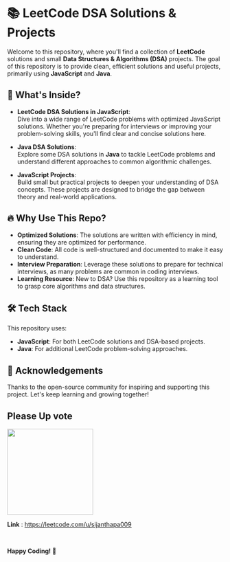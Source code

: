 # 📚 LeetCode DSA Solutions & Projects

Welcome to this repository, where you'll find a collection of **LeetCode** solutions and small **Data Structures & Algorithms (DSA)** projects. The goal of this repository is to provide clean, efficient solutions and useful projects, primarily using **JavaScript** and **Java**.

## 🧠 What's Inside?

- **LeetCode DSA Solutions in JavaScript**:  
  Dive into a wide range of LeetCode problems with optimized JavaScript solutions. Whether you're preparing for interviews or improving your problem-solving skills, you'll find clear and concise solutions here.
  
- **Java DSA Solutions**:  
  Explore some DSA solutions in **Java** to tackle LeetCode problems and understand different approaches to common algorithmic challenges.
  
- **JavaScript Projects**:  
  Build small but practical projects to deepen your understanding of DSA concepts. These projects are designed to bridge the gap between theory and real-world applications.

## 🔥 Why Use This Repo?

- **Optimized Solutions**: The solutions are written with efficiency in mind, ensuring they are optimized for performance.
- **Clean Code**: All code is well-structured and documented to make it easy to understand.
- **Interview Preparation**: Leverage these solutions to prepare for technical interviews, as many problems are common in coding interviews.
- **Learning Resource**: New to DSA? Use this repository as a learning tool to grasp core algorithms and data structures.

## 🛠️ Tech Stack

This repository uses:

- **JavaScript**: For both LeetCode solutions and DSA-based projects.
- **Java**: For additional LeetCode problem-solving approaches.

## 🙌 Acknowledgements
Thanks to the open-source community for inspiring and supporting this project. Let's keep learning and growing together!

## Please Up vote 
<img src="assets/cat.jpeg" width="200px" />

<br>

**Link** : https://leetcode.com/u/sijanthapa009

<br>

**Happy Coding! 🚀**
